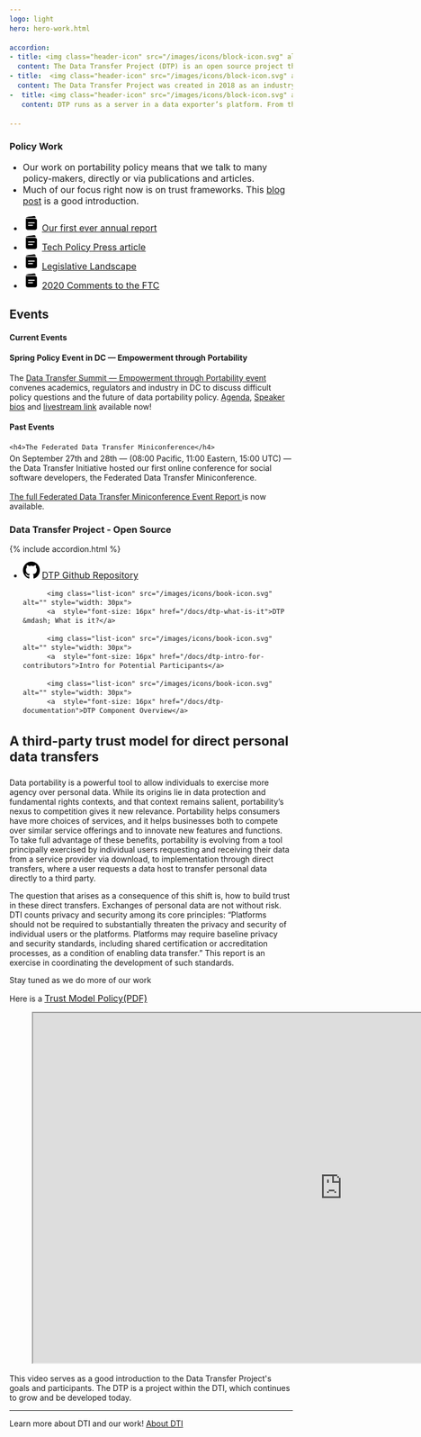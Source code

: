 ```yaml
---
logo: light
hero: hero-work.html

accordion:
- title: <img class="header-icon" src="/images/icons/block-icon.svg" alt="" height="40" /><b>Building on Existing APIs</b>
  content: The Data Transfer Project (DTP) is an open source project that uses services’ existing APIs and authorization mechanisms to access data. It then uses service specific adapters to transfer that data into a common format, and then back into the new service’s API. DTP continues to be developed and grow today.
- title:  <img class="header-icon" src="/images/icons/block-icon.svg" alt="" height="40" /> <b>History</b>
  content: The Data Transfer Project was created in 2018 as an industry collaboration with a mission of enabling users to complete simple, fast, and secure data transfers directly between services. Since its creation, the project has built an open source technology framework that powers direct data transfer features within Google Takeout, Facebook’s Transfer your Information, and Apple’s Data and Privacy page, as well as software libraries that connect to over a dozen additional services..
-  title: <img class="header-icon" src="/images/icons/block-icon.svg" alt="" height="40" /><b> How it Works</b>
   content: DTP runs as a server in a data exporter’s platform. From there, it makes it easier for the data exporter to offer destinations for porting, exporting or backing up data, even in large volume. In turn this allows people to switch services or try new and innovative products. Without DTP, transferring a copy of data from one service to another can be a time consuming process, requiring a user to download a copy of their data to a local device and re-upload it to a new service. This can be particularly challenging for mobile-only users, those with limited bandwidth, and in markets where people pay-as-they-go for data usage. Direct service-to-service portability removes the need for local device storage and transfer -– enabling users to move their data directly between services.

---
```


<section>
  <h3>Policy Work</h3>

  <div class="our-work-intro-container">
    <ul class="our-work-intro">
      <li style="font-size: 16px">
        Our work on portability policy means that we talk to many policy-makers, directly or via
        publications and articles.
      </li>
      <li style="font-size: 16px">Much of our focus right now is on trust frameworks.  This <a href="/blog/2023/11/07/framework-trust">blog post</a> is a good introduction.
      </li>
    </ul>
    <nav class="our-work-nav">
      <ul class="work-nav-list">
        <li>
          <img class="list-icon" src="/images/icons/book-icon.svg" alt="" style="width: 30px">
          <a style="font-size: 16px" href="/assets/DTI-Annual-Report-2023.pdf">Our first ever annual report</a> 
        </li>  
        <li>
          <img class="list-icon" src="/images/icons/book-icon.svg" alt="" style="width: 30px">
          <a style="font-size: 16px" href="/assets/TPP-direct-data-transfers.pdf">Tech Policy Press article</a> 
        </li>
        <li>
          <img class="list-icon" src="/images/icons/book-icon.svg" alt="" style="width: 30px">
          <a style="font-size: 16px" href="assets/dti-leglandscape.pdf">Legislative Landscape</a>
        </li>
        <li>
          <img class="list-icon" src="/images/icons/book-icon.svg" alt="" style="width: 30px">
          <a style="font-size: 16px" href="https://www.regulations.gov/document/FTC-2020-0062-0010" rel="noopener nofollow" target="_blank">2020 Comments to the FTC</a>
        </li>
      </ul>
    </nav>
  </div>

</section>

<section class="slanted-background ourwork-container" style="--slanted-bg-color: var(--light-green)">
  <h2>Events</h2>
  <h4>Current Events</h4>

  <div>
    <h4>
      Spring Policy Event in DC &mdash; Empowerment through Portability
    </h4>
    <p>
      The <a href="/docs/feb29summit.html">Data Transfer Summit &mdash; Empowerment through Portability event</a> convenes academics, regulators and industry in DC to discuss difficult policy questions and the future of data portability policy.  <a href="/docs/feb29summitagenda">Agenda</a>, <a href="/docs/feb29summitspeakers">Speaker bios</a> and <a href="">livestream link</a> available now!
    </p>
  </div>
  <h4>Past Events</h4>

    <h4>The Federated Data Transfer Miniconference</h4>

 <div style="margin-top: -10px">
    <p>
      On September 27th and 28th &mdash; (08:00 Pacific, 11:00 Eastern, 15:00 UTC) &mdash; the Data Transfer Initiative hosted our first online conference for social software developers, the Federated Data Transfer Miniconference.
   <br/> <br/>
      <a href="/docs/dtp-federated-miniconference-report">
        The full Federated Data Transfer Miniconference Event Report
      </a> is now available.
    </p>
  </div>
</section>



<section>
  <h3 class="our-work-h3">
    Data Transfer Project - Open Source</h3>
{% include accordion.html %}



  <div class="our-work-intro-container">
       <nav class="our-work-nav">
        <ul class="work-nav-list">
         <li>
<img class="list-icon" src="/images/icons/github-solid.svg" alt=""  style="width: 30px">
          <a style="font-size: 16px" href="https://github.com/dtinit" rel="noopener nofollow" target="_blank">DTP Github Repository</a>

          <img class="list-icon" src="/images/icons/book-icon.svg" alt="" style="width: 30px">
          <a  style="font-size: 16px" href="/docs/dtp-what-is-it">DTP &mdash; What is it?</a>
      
          <img class="list-icon" src="/images/icons/book-icon.svg" alt="" style="width: 30px">
          <a  style="font-size: 16px" href="/docs/dtp-intro-for-contributors">Intro for Potential Participants</a>
      
          <img class="list-icon" src="/images/icons/book-icon.svg" alt="" style="width: 30px">
          <a  style="font-size: 16px" href="/docs/dtp-documentation">DTP Component Overview</a>
</li>
      </ul>
    </nav>
  </div>

</section>


<section class="slanted-background">

 <h3 style="font-size: 1.45rem" > A third-party trust model for direct personal data transfers</h3>


  <p>
    Data portability is a powerful tool to allow individuals to exercise more agency over personal data. While its origins lie in data protection and fundamental rights contexts, and that context remains salient, portability’s nexus to competition gives it new relevance. Portability helps consumers have more choices of services, and it helps businesses both to compete over similar service offerings and to innovate new features and functions. To take full advantage of these benefits, portability is evolving from a tool principally exercised by individual users requesting and receiving their data from a service provider via download, to implementation through direct transfers, where a user requests a data host to transfer personal data directly to a third party.
  </p>

  <p>
     The question that arises as a consequence of this shift is, how to build trust in these direct transfers. Exchanges of personal data are not without risk. DTI counts privacy and security among its core principles: “Platforms should not be required to substantially threaten the privacy and security of individual users or the platforms. Platforms may require baseline privacy and security standards, including shared certification or accreditation processes, as a condition of enabling data transfer.” This report is an exercise in coordinating the development of such standards.
    </p>

<p>Stay tuned as we do more of our work </p>

<p>Here is a <a  style="font-size: 16px" href="https://drive.google.com/file/d/1BEwqJXJAwCreD7xkO6SEgD8TfJN5vIPn/view?usp=sharing">Trust Model Policy(PDF) </a></p>


</section>

<section >
  <figure class="video-wrapper">
    <iframe class="video-embed" width="1100" height="622" src="https://www.youtube-nocookie.com/embed/_mVhmDnhrWo?si=BYbCUhmeT34HCHwQ" title="YouTube video player that plays a video describing the Data Transfer Project" allow="accelerometer; clipboard-write; encrypted-media; gyroscope; picture-in-picture; web-share" allowfullscreen></iframe>
  </figure>
  <figcaption class="video-description">
    This video serves as a good introduction to the Data Transfer Project's goals and participants. The DTP is a project within the DTI, which continues to grow and be developed today.
  </figcaption>
</section>


<hr/>

<p class="home-learn-more"> 
  <span>
		Learn more about DTI and our work!
	</span>
	<a class="button" href="/about">About DTI</a>
</p>
